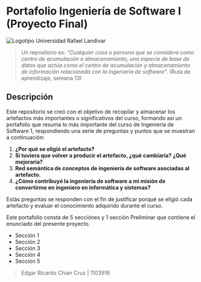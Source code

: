# Portafolio Ingeniería de Software I (Proyecto Final)

![Logotipo Universidad Rafael Landívar](https://consystec-dev.com/TEMPORAL/URL/logourl.png)

>Un repositorio es: *"Cualquier cosa o persona que se considera como centro de acumulación o almacenamiento, una especie de base de datos que actúa como el centro de acumulación y almacenamiento de información relacionada con la ingeniería de software".* (Ruta de aprendizaje, semana 13)

## Descripción

Este repositorio se creó con el objetivo de recopilar y almacenar los artefactos más importantes o significativos del curso, formando así un portafolio que resuma lo más importante del curso de Ingeniería de Software 1, respondiendo una serie de preguntas y puntos que se muestran a continuación:

1. **¿Por qué se eligió el artefacto?**
2. **Si tuviera que volver a producir el artefacto, ¿qué cambiaría? ¿Qué mejoraría?**
3. **Red semántica de conceptos de ingeniería de software asociadas al artefacto.**
4. **¿Cómo contribuyó la ingeniería de software a mi misión de convertirme en ingeniero en informática y sistemas?**

Estás preguntas se responden con el fin de justificar porqué se eligió cada artefacto y evaluar el conocimiento adquirido durante el curso.

Este portafolio consta de 5 secciónes y 1 sección Preliminar que contiene el enunciado del presente proyecto.

- Sección 1
- Sección 2
- Sección 3
- Sección 4
- Sección 5

>Edgar Ricardo Chian Cruz | 1103916
